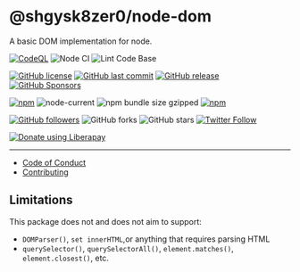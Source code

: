 # @shgysk8zer0/node-dom

A basic DOM implementation for node.

[![CodeQL](https://github.com/shgysk8zer0/node-dom/actions/workflows/codeql-analysis.yml/badge.svg)](https://github.com/shgysk8zer0/npm-template/actions/workflows/codeql-analysis.yml)
![Node CI](https://github.com/shgysk8zer0/node-dom/workflows/Node%20CI/badge.svg)
![Lint Code Base](https://github.com/shgysk8zer0/node-dom/workflows/Lint%20Code%20Base/badge.svg)

[![GitHub license](https://img.shields.io/github/license/shgysk8zer0/node-dom.svg)](https://github.com/shgysk8zer0/node-dom/blob/master/LICENSE)
[![GitHub last commit](https://img.shields.io/github/last-commit/shgysk8zer0/node-dom.svg)](https://github.com/shgysk8zer0/node-dom/commits/master)
[![GitHub release](https://img.shields.io/github/release/shgysk8zer0/node-dom?logo=github)](https://github.com/shgysk8zer0/node-dom/releases)
[![GitHub Sponsors](https://img.shields.io/github/sponsors/shgysk8zer0?logo=github)](https://github.com/sponsors/shgysk8zer0)

[![npm](https://img.shields.io/npm/v/@shgysk8zer0/npm-template)](https://www.npmjs.com/package/@shgysk8zer0/npm-template)
![node-current](https://img.shields.io/node/v/@shgysk8zer0/npm-template)
![npm bundle size gzipped](https://img.shields.io/bundlephobia/minzip/@shgysk8zer0/npm-template)
[![npm](https://img.shields.io/npm/dw/@shgysk8zer0/npm-template?logo=npm)](https://www.npmjs.com/package/@shgysk8zer0/npm-template)

[![GitHub followers](https://img.shields.io/github/followers/shgysk8zer0.svg?style=social)](https://github.com/shgysk8zer0)
![GitHub forks](https://img.shields.io/github/forks/shgysk8zer0/node-dom.svg?style=social)
![GitHub stars](https://img.shields.io/github/stars/shgysk8zer0/node-dom.svg?style=social)
[![Twitter Follow](https://img.shields.io/twitter/follow/shgysk8zer0.svg?style=social)](https://twitter.com/shgysk8zer0)

[![Donate using Liberapay](https://img.shields.io/liberapay/receives/shgysk8zer0.svg?logo=liberapay)](https://liberapay.com/shgysk8zer0/donate "Donate using Liberapay")
- - -

- [Code of Conduct](./.github/CODE_OF_CONDUCT.md)
- [Contributing](./.github/CONTRIBUTING.md)
<!-- - [Security Policy](./.github/SECURITY.md) -->

## Limitations

This package does not and does not aim to support:
- `DOMParser()`, `set innerHTML`,or anything that requires parsing HTML
- `querySelector()`, `querySelectorAll()`, `element.matches()`, `element.closest()`, etc.
